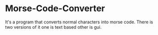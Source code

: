 # Morse-Code-Converter
It's a program that  converts normal characters into morse code. There is two versions of it one is text based other is gui.
